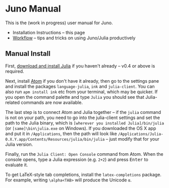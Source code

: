 # Juno Manual

This is the (work in progress) user manual for Juno.

* Installation Instructions – this page
* [Workflow](workflow.md) – tips and tricks on using Juno/Julia productively

## Manual Install

First, [download and install Julia](http://julialang.org/downloads) if you haven't already – v0.4 or above is required.

Next, install [Atom](https://atom.io) if you don't have it already, then go to the settings pane and install the packages `language-julia`, `ink` and
`julia-client`. You can also run `apm install ink` etc from your terminal, which may be quicker. If you open the command palette and type `Julia` you should see that
Julia-related commands are now available.

The last step is to connect Atom and Julia together –
if the `julia` command is not on your path, you need to go into the julia-client settings
and set the path to the Julia binary, which is `[wherever you installed
Julia]/bin/julia` (or `[same]\bin\julia.exe` on Windows). If you downloaded the OS X app and put it in `/Applications`, then the path will look like `/Applications/Julia-0.X.Y.app/Contents/Resources/julia/bin/julia` – just modify that for your Julia version.

Finally, run the `Julia Client: Open Console` command from Atom. When the console opens,
type a Julia expression (e.g. `2+2`) and press <kbd>Enter</kbd> to evaluate it.

To get LaTeX-style tab completions, install the `latex-completions` package.
For example, writing `\alpha<TAB>` will produce the Unicode `α`.
